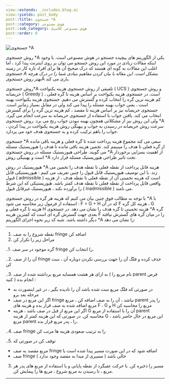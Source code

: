 ```yaml
---
view::extends: _includes.blog.ai
view::yields: post_body
post::title: جستجوی *A
post::category: هوش مصنوعی
post::sub_category: هوش مصنوعی کلاسیک
post::order: 8
---
```


![جستجوی *A](@url('assets/images/ai/a-star.jpg'))

روش جستجوی *A یکی از الگوریتم های پیچیده جستجو در هوش مصنوعی است. با وجود اینکه مقالات زیادی در مورد این روش جستجو می توان بر روی اینترنت پیدا کرد ، اما اغلب این مقالات به گونه ای هستند که درک صحیح آن ها برای افراد تازه کار در زمینه جستجوی *A مشکل است. این مقاله با بیان کردن مفاهیم بنیادی شما را در درک هرچه بهتر روش جستجوی*A یاری می کند.

روش جستجوی*A تلفیقی از روش جستجوی هزینه یکنواخت ( UCS ) و روش جستجوی حریصانه ( Greedy ) است. در جستجوی هزینه یکنواخت بر اساس هزینه تا گره فعلی ، کم هزینه ترین گره را انتخاب کرده و گسترش می دهیم. جستجوی هزینه یکنواخت بهینه است ، یعنی جواب بهینه مسئله را پیدا می کند ولی در مقابل بسیاز زمانبر است. جستجوی حریصانه نیز بر اساس هزینه تا مقصد ، کم هزینه ترین گره را برای گسترش انتخاب می کند. یافتن جواب با استفاده از جستجوی حریصانه به سرعت انجام می گیرد. ولی این روش نیز از مشکلاتی همچون بهینه نبودن جواب رنج می برد. روش جستجوی *A ، سرعت روش حریصانه در رسیدن به جواب و بیهنگی روش هزینه یکنواخت در پیدا کردن جواب را باهم ترکیب کرده و به جستجوی هدف خود می پردازد.

جستجوی *A سعی می کند مجموع هزینه پرداخت شده تا گره فعلی و هزینه باقی مانده از گره فعلی تا هدف را مینیمم کند. تخمین هزینه باقی مانده تا هدف را هیوریستیک مسئله می گویند. طراحی هیوریستیک مسئله در روش جستجوی *A از اهمیت بسزایی برخوردار است و بهینیگی روش *A تحت تاثیر طراحی هیوریستیک مسئله قرار دارد.

هیوریستیک در روش *A هرینه قابل پرداخت از نقطه فعلی تا نقطه هدف را تخمین می زند. با این توصیف هیوریستیک قابل قبول را چنین تعریف می کنیم : هیوریستیکی قابل قبول ( admissible ) است که هزینه تخمینی آن از نقطه فعلی تا نقطه هدف ، از هزینه واقعی قابل پرداخت از نقطه فعلی تا نقطه هدف کمتر باشد. هیوریستیکی که این شرط را برآورده نکند ، هیوریستیک غیرقابل قبول ( inadmissible ) می نامند.

با توجه به مطالب فوق چنین بیان می کنیم که هزینه هر گره در روش جستجوی *A با استفاده از فرمول زیر محاسبه می شود : F = G + H که در آن F هزینه کل گره ، G هزینه تا گره فعلی و H هزینه تخمینی تا گره هدف را نشان می دهد. در جستجوی *A گره بعدی جهت گسترش گره ای است که کمترین هزینه F را در میان گره های گسترش نیافته دیگر داشته باشد. شبه کد زیر نحوه اجرای الگوریتم *A را نشان می دهد:

___

 1. نقطه شروع را به صف fringe اضافه کن
 2. مراحل زیر را تکرار کن

 ..1. گره موجود در سر صف fringe را انتخاب کن.

 ..2. آن را از صف fringe حذف کرده و فلگ آن را جهت بررسی نکردن دوباره آن ، ست کن

 ..3. به ازای هر هشت همسایه مربع برداشته شده از صف ( نام مربع را parent فرض کنید ) انجام بده :
- در صورتی که فلگ مربع ست شده باشد آن را نادیده بگیر ، در غیر اینصورت به مرحله بعد برو
 - اگر این مربع در صف fringe نباشد ، آن را به صف اضافه کن ، مربع parent را پدر مربع اضافه شده به صف قرار بده و هزینه های F ، G و H مربع را محاسبه کن
 - اگر این مربع از قبل در صف باشد ، هزینه G آن را با استفاده از مربع parent محاسبه کن. در صورتی که این هزینه کمتر از هزینه G این مربع در حال حاضر باشد ، مربع parent را ، پدر مربع قرار بده.

 ..4. صف fringe را به ترتیب صعودی هزینه ها مرتب کن

 ..5. توقف کن در صورتی که

 - مربع مقصد به صف fringe اضافه شود که در این صورت مسیر پیدا شده است یا
 - صف fringe خالی باشد ( مسیری از مبدا به مقصد وجود ندارد )

 3. مسیر را ذخیره کن. با حرکت عقبگرد از نقطه پایانی و با استفاده از مربع های پدر هر مربع ، تا رسیدن به مربع شروع ، مربع ها را پیمایش کن.

___